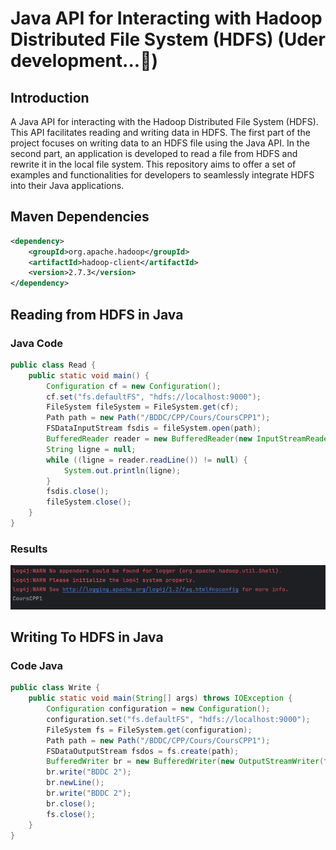 # Java API for Interacting with Hadoop Distributed File System (HDFS) (Uder development...🚀)
## Introduction
A Java API for interacting with the Hadoop Distributed File System (HDFS). This API facilitates reading and writing data in HDFS. The first part of the project focuses on writing data to an HDFS file using the Java API. In the second part, an application is developed to read a file from HDFS and rewrite it in the local file system. This repository aims to offer a set of examples and functionalities for developers to seamlessly integrate HDFS into their Java applications.

## Maven Dependencies
```xml
<dependency>
    <groupId>org.apache.hadoop</groupId>
    <artifactId>hadoop-client</artifactId>
    <version>2.7.3</version>
</dependency>
```

## Reading from HDFS in Java

### Java Code

```java
public class Read {
    public static void main() {
        Configuration cf = new Configuration();
        cf.set("fs.defaultFS", "hdfs://localhost:9000");
        FileSystem fileSystem = FileSystem.get(cf);
        Path path = new Path("/BDDC/CPP/Cours/CoursCPP1");
        FSDataInputStream fsdis = fileSystem.open(path);
        BufferedReader reader = new BufferedReader(new InputStreamReader(fsdis, StandardCharsets.UTF_8));
        String ligne = null;
        while ((ligne = reader.readLine()) != null) {
            System.out.println(ligne);
        }
        fsdis.close();
        fileSystem.close();
    }
}
```

### Results
![Reading](assets/reading.png)

## Writing To HDFS in Java

### Code Java
```java
public class Write {
    public static void main(String[] args) throws IOException {
        Configuration configuration = new Configuration();
        configuration.set("fs.defaultFS", "hdfs://localhost:9000");
        FileSystem fs = FileSystem.get(configuration);
        Path path = new Path("/BDDC/CPP/Cours/CoursCPP1");
        FSDataOutputStream fsdos = fs.create(path);
        BufferedWriter br = new BufferedWriter(new OutputStreamWriter(fsdos, StandardCharsets.UTF_8));
        br.write("BDDC 2");
        br.newLine();
        br.write("BDDC 2");
        br.close();
        fs.close();
    }
}
```